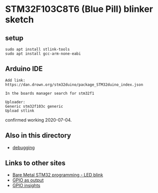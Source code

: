 # STM32F103C8T6 (Blue Pill) blinker sketch


## setup

```
sudo apt install stlink-tools
sudo apt install gcc-arm-none-eabi
```

## Arduino IDE

```
Add link:
https://dan.drown.org/stm32duino/package_STM32duino_index.json

In the boards manager search for stm32f1

Uploader:
Generic stm32f103c generic
Upload stlink
```

confirmed working 2020-07-04.


## Also in this directory

* [debugging](debugging.txt)

## Links to other sites

* [Bare Metal STM32 programming - LED blink](https://freeelectron.ro/bare-metal-stm32-led-blink/)
* [GPIO as output](https://www.gadgetronicx.com/stm32-microcontroller-gpio-output/)
* [GPIO insights](http://embedded-lab.com/blog/stm32-gpio-ports-insights/)

